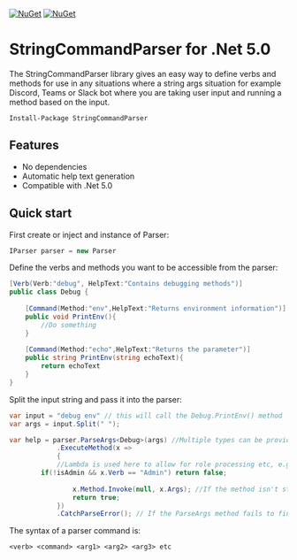 [![NuGet](https://img.shields.io/nuget/dt/StringCommandParser.svg?style=for-the-badge)](https://www.nuget.org/packages/StringCommandParser)
[![NuGet](https://img.shields.io/nuget/v/StringCommandParser.svg?style=for-the-badge)](https://www.nuget.org/packages/StringCommandParser)

# StringCommandParser for .Net 5.0

The StringCommandParser library gives an easy way to define verbs and methods for use in any situations where a string args situation for example Discord, Teams or Slack bot where you are taking user input and running a method based on the input.

```Install-Package StringCommandParser```

## Features

- No dependencies
- Automatic help text generation
- Compatible with .Net 5.0

## Quick start

First create or inject and instance of Parser:

```csharp
IParser parser = new Parser
```

Define the verbs and methods you want to be accessible from the parser:

```csharp
[Verb(Verb:"debug", HelpText:"Contains debugging methods")]
public class Debug {
	
	[Command(Method:"env",HelpText:"Returns environment information")]
	public void PrintEnv(){
		//Do something
	}
	
	[Command(Method:"echo",HelpText:"Returns the parameter")]
	public string PrintEnv(string echoText){
		return echoText
	}
}
```

Split the input string and pass it into the parser:

```csharp
var input = "debug env" // this will call the Debug.PrintEnv() method
var args = input.Split(" ");

var help = parser.ParseArgs<Debug>(args) //Multiple types can be provided here <T1,T2,T3...etc>
			.ExecuteMethod(x =>
            {
	        //Lambda is used here to allow for role processing etc, e.g:
		if(!isAdmin && x.Verb == "Admin") return false;
	            
                x.Method.Invoke(null, x.Args); //If the method isn't static, replace null with an instance of the class
                return true;
            })
            .CatchParseError(); // If the ParseArgs method fails to find a matching verb, command, or there's a parameter mismatch the help text will be returned by this method
```
The syntax of a parser command is:

```
<verb> <command> <arg1> <arg2> <arg3> etc 
```
